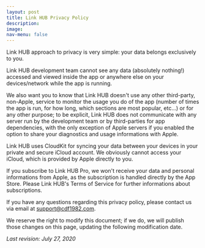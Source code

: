 ```yaml
---
layout: post
title: Link HUB Privacy Policy
description:
image:
nav-menu: false
---
```

Link HUB approach to privacy is very simple: your data belongs exclusively to you.

Link HUB development team cannot see any data (absolutely nothing!) accessed and viewed inside the app or anywhere else on your devices/network while the app is running.

We also want you to know that Link HUB doesn't use any other third-party, non-Apple, service to monitor the usage you do of the app (number of times the app is run, for how long, which sections are most popular, etc...) or for any other purpose; to be explicit, Link HUB does not communicate with any server run by the development team or by third-parties for app dependencies, with the only exception of Apple servers if you enabled the option to share your diagnostics and usage informations with Apple.

Link HUB uses CloudKit for syncing your data between your devices in your private and secure iCloud account. We obviously cannot access your iCloud, which is provided by Apple directly to you.

If you subscribe to Link HUB Pro, we won't receive your data and personal informations from Apple, as the subscription is handled directly by the App Store. Please Link HUB's Terms of Service for further informations about subscriptions.

If you have any questions regarding this privacy policy, please contact us via email at support@cdf1982.com.

We reserve the right to modify this document; if we do, we will publish those changes on this page, updating the following modification date.

*Last revision: July 27, 2020*
